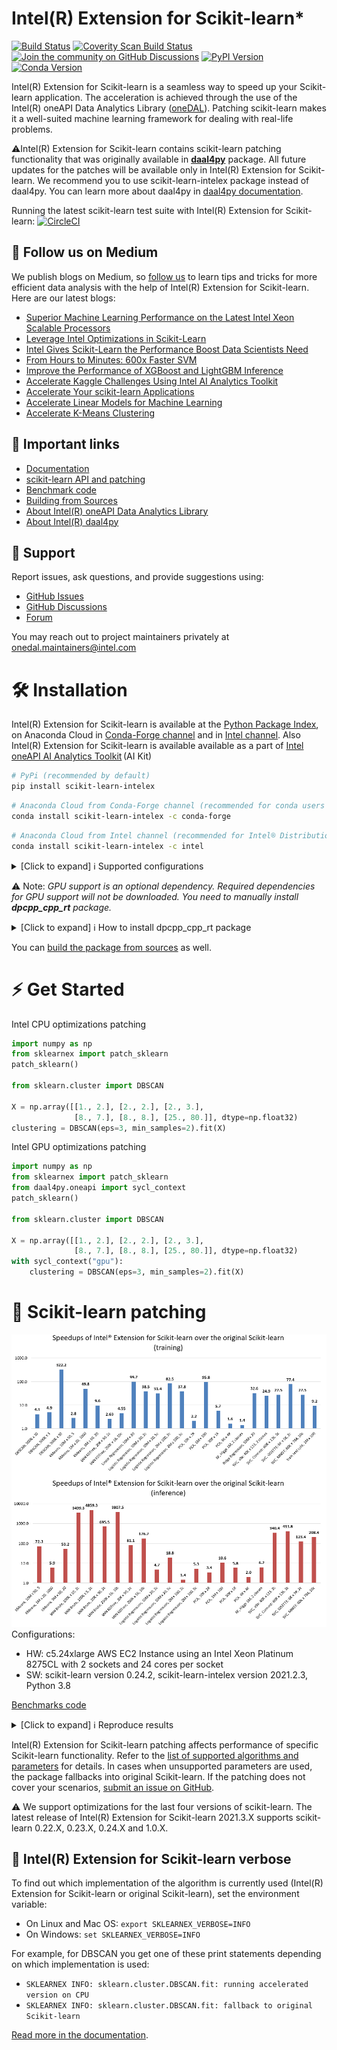 # Intel(R) Extension for Scikit-learn*
[![Build Status](https://dev.azure.com/daal/daal4py/_apis/build/status/CI?branchName=master)](https://dev.azure.com/daal/daal4py/_build/latest?definitionId=9&branchName=master)
[![Coverity Scan Build Status](https://scan.coverity.com/projects/21716/badge.svg)](https://scan.coverity.com/projects/daal4py)
[![Join the community on GitHub Discussions](https://badgen.net/badge/join%20the%20discussion/on%20github/black?icon=github)](https://github.com/intel/scikit-learn-intelex/discussions)
[![PyPI Version](https://img.shields.io/pypi/v/scikit-learn-intelex)](https://pypi.org/project/scikit-learn-intelex/)
[![Conda Version](https://img.shields.io/conda/vn/conda-forge/scikit-learn-intelex)](https://anaconda.org/conda-forge/scikit-learn-intelex)

Intel(R) Extension for Scikit-learn is a seamless way to speed up your Scikit-learn application. The acceleration is achieved through the use of the Intel(R) oneAPI Data Analytics Library ([oneDAL](https://github.com/oneapi-src/oneDAL)). Patching scikit-learn makes it a well-suited machine learning framework for dealing with real-life problems.

⚠️Intel(R) Extension for Scikit-learn contains scikit-learn patching functionality that was originally available in [**daal4py**](https://github.com/intel/scikit-learn-intelex/tree/master/daal4py) package. All future updates for the patches will be available only in Intel(R) Extension for Scikit-learn. We recommend you to use scikit-learn-intelex package instead of daal4py.
You can learn more about daal4py in [daal4py documentation](https://intelpython.github.io/daal4py).

Running the latest scikit-learn test suite with Intel(R) Extension for Scikit-learn: [![CircleCI](https://circleci.com/gh/intel/scikit-learn-intelex.svg?style=svg)](https://circleci.com/gh/intel/scikit-learn-intelex)

## 👀 Follow us on Medium

We publish blogs on Medium, so [follow us](https://medium.com/intel-analytics-software/tagged/machine-learning) to learn tips and tricks for more efficient data analysis with the help of Intel(R) Extension for Scikit-learn. Here are our latest blogs:

- [Superior Machine Learning Performance on the Latest Intel Xeon Scalable Processors](https://medium.com/intel-analytics-software/superior-machine-learning-performance-on-the-latest-intel-xeon-scalable-processor-efdec279f5a3)
- [Leverage Intel Optimizations in Scikit-Learn](https://medium.com/intel-analytics-software/leverage-intel-optimizations-in-scikit-learn-f562cb9d5544)
- [Intel Gives Scikit-Learn the Performance Boost Data Scientists Need](https://medium.com/intel-analytics-software/intel-gives-scikit-learn-the-performance-boost-data-scientists-need-42eb47c80b18)
- [From Hours to Minutes: 600x Faster SVM](https://medium.com/intel-analytics-software/from-hours-to-minutes-600x-faster-svm-647f904c31ae)
- [Improve the Performance of XGBoost and LightGBM Inference](https://medium.com/intel-analytics-software/improving-the-performance-of-xgboost-and-lightgbm-inference-3b542c03447e)
- [Accelerate Kaggle Challenges Using Intel AI Analytics Toolkit](https://medium.com/intel-analytics-software/accelerate-kaggle-challenges-using-intel-ai-analytics-toolkit-beb148f66d5a)
- [Accelerate Your scikit-learn Applications](https://medium.com/intel-analytics-software/improving-the-performance-of-xgboost-and-lightgbm-inference-3b542c03447e)
- [Accelerate Linear Models for Machine Learning](https://medium.com/intel-analytics-software/accelerating-linear-models-for-machine-learning-5a75ff50a0fe)
- [Accelerate K-Means Clustering](https://medium.com/intel-analytics-software/accelerate-k-means-clustering-6385088788a1)

## 🔗 Important links
- [Documentation](https://intel.github.io/scikit-learn-intelex/)
- [scikit-learn API and patching](https://intel.github.io/scikit-learn-intelex/)
- [Benchmark code](https://github.com/IntelPython/scikit-learn_bench)
- [Building from Sources](https://github.com/intel/scikit-learn-intelex/blob/master/INSTALL.md)
- [About Intel(R) oneAPI Data Analytics Library](https://github.com/oneapi-src/oneDAL)
- [About Intel(R) daal4py](https://github.com/intel/scikit-learn-intelex/tree/master/daal4py)

## 💬 Support

Report issues, ask questions, and provide suggestions using:

- [GitHub Issues](https://github.com/intel/scikit-learn-intelex/issues)
- [GitHub Discussions](https://github.com/intel/scikit-learn-intelex/discussions)
- [Forum](https://community.intel.com/t5/Intel-Distribution-for-Python/bd-p/distribution-python)

You may reach out to project maintainers privately at onedal.maintainers@intel.com

# 🛠 Installation
Intel(R) Extension for Scikit-learn is available at the [Python Package Index](https://pypi.org/project/scikit-learn-intelex/),
on Anaconda Cloud in [Conda-Forge channel](https://anaconda.org/conda-forge/scikit-learn-intelex) and in [Intel channel](https://anaconda.org/intel/scikit-learn-intelex).
Also Intel(R) Extension for Scikit-learn is available available as a part of [Intel oneAPI AI Analytics Toolkit](https://software.intel.com/content/www/us/en/develop/tools/oneapi/ai-analytics-toolkit.html#gs.3lkbv3) (AI Kit)

```bash
# PyPi (recommended by default)
pip install scikit-learn-intelex
```

```bash
# Anaconda Cloud from Conda-Forge channel (recommended for conda users by default)
conda install scikit-learn-intelex -c conda-forge
```

```bash
# Anaconda Cloud from Intel channel (recommended for Intel® Distribution for Python users)
conda install scikit-learn-intelex -c intel
```

<details><summary>[Click to expand] ℹ️ Supported configurations </summary>

#### 📦 PyPi channel

| OS / Python version     | **Python 3.6** | **Python 3.7** | **Python 3.8**| **Python 3.9**|
| :-----------------------| :------------: | :-------------:| :------------:| :------------:|
|    **Linux**            |    [CPU, GPU]  |  [CPU, GPU]    |   [CPU, GPU]  |     ❌       |
|    **Windows**          |    [CPU, GPU]  |  [CPU, GPU]    |   [CPU, GPU]  |     ❌       |
|    **OsX**              |    [CPU]       |  [CPU]         |    [CPU]      |     ❌       |

#### 📦 Anaconda Cloud: Conda-Forge channel

| OS / Python version     | **Python 3.6** | **Python 3.7** | **Python 3.8**| **Python 3.9**|
| :-----------------------| :------------: | :------------: | :------------:| :------------:|
|    **Linux**            |   [CPU]        |   [CPU]        |     [CPU]     |     [CPU]     |
|    **Windows**          |   [CPU]        |   [CPU]        |     [CPU]     |     [CPU]     |
|    **OsX**              |   [CPU]        |   [CPU]        |     [CPU]     |     [CPU]     |

#### 📦 Anaconda Cloud: Intel channel

| OS / Python version     | **Python 3.6** | **Python 3.7** | **Python 3.8**| **Python 3.9**|
| :-----------------------| :------------: | :-------------:| :------------:| :------------:|
|    **Linux**            |   [CPU, GPU]   |     [CPU, GPU]  |  [CPU, GPU]  |      ❌       |
|    **Windows**          |   [CPU, GPU]   |     [CPU, GPU]  |  [CPU, GPU]  |      ❌       |
|    **OsX**              |   [CPU]        |     [CPU]       |   [CPU]      |      ❌       |

</details>

⚠️ Note: *GPU support is an optional dependency. Required dependencies for GPU support
will not be downloaded. You need to manually install ***dpcpp_cpp_rt*** package.*

<details><summary>[Click to expand] ℹ️ How to install dpcpp_cpp_rt package </summary>

```bash
# PyPi
pip install --upgrade dpcpp_cpp_rt
```

```bash
# Anaconda Cloud
conda install dpcpp_cpp_rt -c intel
```

</details>

You can [build the package from sources](https://github.com/intel/scikit-learn-intelex/blob/master/INSTALL.md) as well.

# ⚡️ Get Started

Intel CPU optimizations patching
```py
import numpy as np
from sklearnex import patch_sklearn
patch_sklearn()

from sklearn.cluster import DBSCAN

X = np.array([[1., 2.], [2., 2.], [2., 3.],
              [8., 7.], [8., 8.], [25., 80.]], dtype=np.float32)
clustering = DBSCAN(eps=3, min_samples=2).fit(X)
```

Intel GPU optimizations patching
```py
import numpy as np
from sklearnex import patch_sklearn
from daal4py.oneapi import sycl_context
patch_sklearn()

from sklearn.cluster import DBSCAN

X = np.array([[1., 2.], [2., 2.], [2., 3.],
              [8., 7.], [8., 8.], [25., 80.]], dtype=np.float32)
with sycl_context("gpu"):
    clustering = DBSCAN(eps=3, min_samples=2).fit(X)
```

# 🚀 Scikit-learn patching

![](https://raw.githubusercontent.com/intel/scikit-learn-intelex/master/doc/sources/_static/scikit-learn-acceleration-2021.2.3.PNG)
Configurations:
- HW: c5.24xlarge AWS EC2 Instance using an Intel Xeon Platinum 8275CL with 2 sockets and 24 cores per socket
- SW: scikit-learn version 0.24.2, scikit-learn-intelex version 2021.2.3, Python 3.8

[Benchmarks code](https://github.com/IntelPython/scikit-learn_bench)

<details><summary>[Click to expand] ℹ️ Reproduce results </summary>

```bash
# With Intel® Extension for Scikit-learn enabled:
python runner.py --configs configs/blogs/skl_conda_config.json –report
```
```bash
# With the original Scikit-learn:
python runner.py --configs configs/blogs/skl_conda_config.json –report --no-intel-optimized
```
</details>

Intel(R) Extension for Scikit-learn patching affects performance of specific Scikit-learn functionality. Refer to the [list of supported algorithms and parameters](https://intel.github.io/scikit-learn-intelex/algorithms.html) for details. In cases when unsupported parameters are used, the package fallbacks into original Scikit-learn. If the patching does not cover your scenarios, [submit an issue on GitHub](https://github.com/intel/scikit-learn-intelex/issues).

⚠️ We support optimizations for the last four versions of scikit-learn. The latest release of Intel(R) Extension for Scikit-learn 2021.3.X supports scikit-learn 0.22.X,
0.23.X, 0.24.X and 1.0.X.

## 📜 Intel(R) Extension for Scikit-learn verbose

To find out which implementation of the algorithm is currently used (Intel(R) Extension for Scikit-learn or original Scikit-learn), set the environment variable:
- On Linux and Mac OS: `export SKLEARNEX_VERBOSE=INFO`
- On Windows: `set SKLEARNEX_VERBOSE=INFO`

For example, for DBSCAN you get one of these print statements depending on which implementation is used:
- `SKLEARNEX INFO: sklearn.cluster.DBSCAN.fit: running accelerated version on CPU`
- `SKLEARNEX INFO: sklearn.cluster.DBSCAN.fit: fallback to original Scikit-learn`

[Read more in the documentation](https://intel.github.io/scikit-learn-intelex/).
